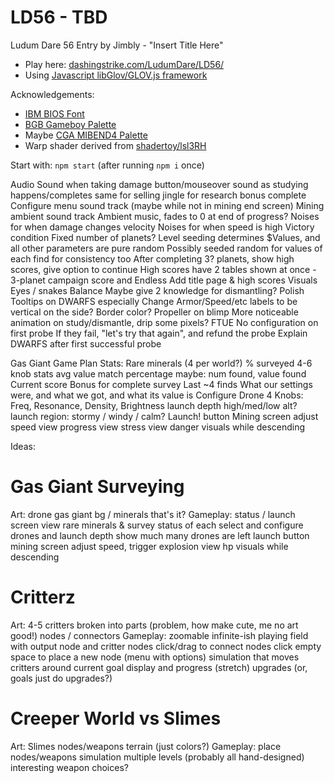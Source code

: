 LD56 - TBD
============================

Ludum Dare 56 Entry by Jimbly - "Insert Title Here"

* Play here: [dashingstrike.com/LudumDare/LD56/](http://www.dashingstrike.com/LudumDare/LD56/)
* Using [Javascript libGlov/GLOV.js framework](https://github.com/Jimbly/glovjs)

Acknowledgements:
* [IBM BIOS Font](https://int10h.org/oldschool-pc-fonts/fontlist/font?ibm_bios)
* [BGB Gameboy Palette](https://lospec.com/palette-list/nintendo-gameboy-bgb)
* Maybe [CGA MIBEND4 Palette](https://lospec.com/palette-list/cga-mibend4)
* Warp shader derived from [shadertoy/lsl3RH](https://www.shadertoy.com/view/lsl3RH)

Start with: `npm start` (after running `npm i` once)

Audio
  Sound when taking damage
  button/mouseover
  sound as studying happens/completes
  same for selling
  jingle for research bonus complete
  Configure menu sound track (maybe while not in mining end screen)
  Mining ambient sound track
    Ambient music, fades to 0 at end of progress?
    Noises for when damage changes velocity
    Noises for when speed is high
Victory condition
  Fixed number of planets?
    Level seeding determines $Values, and all other parameters are pure random
      Possibly seeded random for values of each find for consistency too
  After completing 3? planets, show high scores, give option to continue
  High scores have 2 tables shown at once - 3-planet campaign score and Endless
  Add title page & high scores
Visuals
  Eyes / snakes
Balance
  Maybe give 2 knowledge for dismantling?
Polish
  Tooltips on DWARFS especially
  Change Armor/Speed/etc labels to be vertical on the side?
  Border color?
  Propeller on blimp
  More noticeable animation on study/dismantle, drip some pixels?
FTUE
  No configuration on first probe
  If they fail, "let's try that again", and refund the probe
  Explain DWARFS after first successful probe

Gas Giant Game Plan
  Stats:
    Rare minerals (4 per world?)
      % surveyed
      4-6 knob stats
      avg value
      match percentage
      maybe: num found, value found
    Current score
      Bonus for complete survey
    Last ~4 finds
      What our settings were, and what we got, and what its value is
  Configure Drone
    4 Knobs: Freq, Resonance, Density, Brightness
    launch depth high/med/low alt?
    launch region: stormy / windy / calm?
  Launch! button
  Mining screen
    adjust speed
    view progress
    view stress
    view danger
    visuals while descending

Ideas:
# Gas Giant Surveying
Art:
  drone
  gas giant bg / minerals
  that's it?
Gameplay:
  status / launch screen
    view rare minerals & survey status of each
    select and configure drones and launch depth
    show much many drones are left
    launch button
  mining screen
    adjust speed, trigger explosion
    view hp
    visuals while descending

# Critterz
Art:
  4-5 critters broken into parts (problem, how make cute, me no art good!)
  nodes / connectors
Gameplay:
  zoomable infinite-ish playing field with output node and critter nodes
  click/drag to connect nodes
  click empty space to place a new node (menu with options)
  simulation that moves critters around
  current goal display and progress
  (stretch) upgrades (or, goals just do upgrades?)

# Creeper World vs Slimes
Art:
  Slimes
  nodes/weapons
  terrain (just colors?)
Gameplay:
  place nodes/weapons
  simulation
  multiple levels (probably all hand-designed)
  interesting weapon choices?
